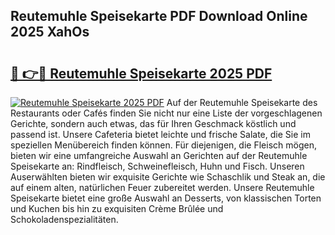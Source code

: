 ## Reutemuhle Speisekarte PDF Download Online 2025 XahOs

# <h2><a href="http://gcacuh6.nevu.top/?p=Reutemuhle+Speisekarte">🔗 👉🔴 Reutemuhle Speisekarte 2025 PDF</a></h2>

[![Reutemuhle Speisekarte 2025 PDF](https://i.imgur.com/dBaPXMq.png)](http://gcacuh6.nevu.top/?p=Reutemuhle+Speisekarte)
Auf der Reutemuhle Speisekarte des Restaurants oder Cafés finden Sie nicht nur eine Liste der vorgeschlagenen Gerichte, sondern auch etwas, das für Ihren Geschmack köstlich und passend ist. Unsere Cafeteria bietet leichte und frische Salate, die Sie im speziellen Menübereich finden können. Für diejenigen, die Fleisch mögen, bieten wir eine umfangreiche Auswahl an Gerichten auf der Reutemuhle Speisekarte an: Rindfleisch, Schweinefleisch, Huhn und Fisch. Unseren Auserwählten bieten wir exquisite Gerichte wie Schaschlik und Steak an, die auf einem alten, natürlichen Feuer zubereitet werden. Unsere Reutemuhle Speisekarte bietet eine große Auswahl an Desserts, von klassischen Torten und Kuchen bis hin zu exquisiten Crème Brûlée und Schokoladenspezialitäten.
